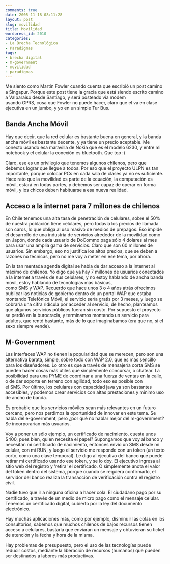 ```yaml
---
comments: true
date: 2005-11-18 08:11:28
layout: post
slug: movilidad
title: Movilidad
wordpress_id: 2010
categories:
- La Brecha Tecnológica
- Paradigmas
tags:
- brecha digital
- m-government
- movilidad
- paradigmas
---
```




Me siento como Martin Fowler cuando cuenta que escribió un post camino a Singapur. Porque este post tiene la gracia que está siendo escrito camino a Valparaiso desde Santiago, y será posteado via modem usando GPRS, cosa que Fowler no puede hacer, claro que el va en clase ejecutiva en un jumbo, y yo en un simple Tur Bus.









## Banda Ancha Móvil


Hay que decir, que la red celular es bastante buena en general, y la banda ancha móvil es bastante decente, y ya tiene un precio aceptable. Me conecto usando esa maravilla de Nokia que es el modelo 6230, y entre mi notebook y el celular la conexión es bluetooth. Que top :)

Claro, ese es un privilegio que tenemos algunos chilenos, pero que debemos lograr que llegue a todos.
Por eso que el proyecto ULPN es tan importante, porque colocar PCs en cada sala de clases ya no es suficiente. Hace rato que la movilidad es parte de la ecuación, la computación es móvil, estará en todas partes, y debemos ser capaz de operar en forma móvil, y los chicos deben habituarse a esa nueva realidad.


## Acceso a la internet para 7 millones de chilenos


En Chile tenemos una alta tasa de penetración de celulares, sobre el 50% de nuestra población tiene celulares, pero todavía los precios de llamada son caros, lo que obliga al uso masivo de medios de prepagos. Eso impide el desarrollo de una industria de servicios alrededor de la movilidad como en Japón, donde cada usuario de DoCommo paga sólo 4 dolares al mes para usar una amplia gama de servicios. Claro que son 60 millones de usuarios.
Sin embargo, eso no justifica los altos precios, que se deben a razones no técnicas, pero no me voy a meter en ese tema, por ahora.

En la tan mentada agenda digital se habla de dar acceso a la internet al máximo de chilenos. Yo digo que ya hay 7 millones de usuarios conectados a la internet a través de sus celulares, y no estoy hablando de ancha banda movil, estoy hablando de tecnologías más básicas, como SMS y WAP. Recuerdo que hace unos 3 o 4 años atrás ofrecimos publicar las noticias de gobierno dentro de un portal WAP que estaba montando Telefónica Móvil, el servicio sería gratis por 3 meses, y luego se cobraría una cifra ridícula por acceder al servicio, de hecho, planteamos que algunos servicios públicos fueran sin costo. Por supuesto el proyecto se perdió en la burocracia, y terminamos montando un servicio para adultos, que rentó bastante, más de lo que imaginabamos (era que no, si el sexo siempre vende).


## M-Government


Las interfaces WAP no tienen la popularidad que se merecen, pero son una alternativa barata, simple, sobre todo con WAP 2.0, que es más sencillo para los diseñadores. Lo otro es que a través de mensajería corta SMS se pueden hacer cosas más útiles que simplemente concursar, o chatear. La posibilidad para una PYME de coordinar a una fuerza de ventas en la calle, o de dar soporte en terreno con agilidad, todo eso es posible con el SMS. Por último, los celulares con capacidad java ya son bastantes accesibles, y podemos crear servicios con altas prestaciones y mínimo uso de ancho de banda.

Es probable que los servicios móviles sean más relevantes en un futuro cercano, pero nos perdimos la oportunidad de innovar en este tema. Se habla del e-government, pero ¿por qué no hablar mejor del m-government? Se incorporarían más usuarios.

Voy a poner un sólo ejemplo, un certificado de nacimiento, cuesta unos $400, pues bien, quien necesita el papel? Supongamos que voy al banco y necesitan mi certificado de nacimiento, entonces envío un SMS desde mi celular, con mi RUN, y luego el servicio me responde con un token (un texto corto, como una clave temporal). Le digo al ejecutivo del banco que puede retirar mi certificado usando ese token, y se lo doy. El ejecutivo ingresa al sitio web del registro y 'retira' el certificado. O simplemente anota el valor del token dentro del sistema, porque cuando se requiera confirmarlo, el servidor del banco realiza la transacción de verificación contra el registro civil.

Nadie tuvo que ir a ninguna oficina a hacer cola. El ciudadano pagó por su certificado, a través de un medio de micro pago como el mensaje celular. Tenemos un certificado digital, cubierto por la ley del documento electrónico.

Hay muchas aplicaciones más, como por ejemplo, disminuir las colas en los consultorios, sabemos que muchos chilenos de bajos recursos tienen acceso a celulares, bastaría que enviaran un mensaje y obtuvieran su ticket de atención y la fecha y hora de la misma.

Hay problemas de presupuesto, pero el uso de las tecnologías puede reducir costos, mediante la liberación de recursos (humanos) que pueden ser destinados a labores más productivas.





